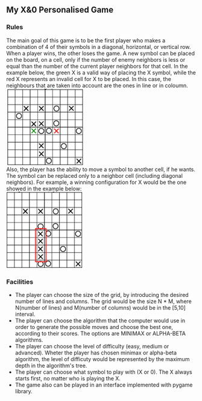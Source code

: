 ## My X&0 Personalised Game
### Rules
The main goal of this game is to be the first player who makes a combination of 4 of their symbols in a diagonal, horizontal, or vertical row. When a player wins, the other loses the game. A new symbol can be placed on the board, on a cell, only if the number of enemy neighbors is less or equal than the number of the current player neighbors for that cell. In the example below, the green X is a valid way of placing the X symbol, while the red X represents an invalid cell for X to be placed. In this case, the neighbours that are taken into account are the ones in line or in coloumn.</br>
![Examples of placing symbols](placing_symbols.png)</br>
Also, the player has the ability to move a symbol to another cell, if he wants. The symbol can be replaced only to a neighbor cell (including diagonal neighbors). 
For example, a winning configuration for X would be the one showed in the example below:</br>
![Example of X winning](winning_x.png)
</br>
### Facilities
* The player can choose the size of the grid, by introducing the desired number of lines and columns. The grid would be the size N * M, where N(number of lines) and M(number of columns) would be in the [5,10] interval.
* The player can choose the algorithm that the computer would use in order to generate the possible moves and choose the best one, according to their scores. The options are MINIMAX or ALPHA-BETA algorithms.
* The player can choose the level of difficulty (easy, medium or advanced). Wheter the player has chosen minimax or alpha-beta algorithm, the level of difficuty would be represented by the maximum depth in the algorithm's tree.
* The player can choose what symbol to play with (X or 0). The X always starts first, no matter who is playing the X.
* The game also can be played in an interface implemented with pygame library. 
